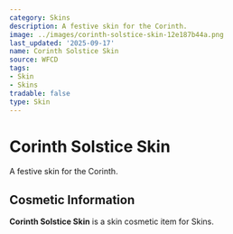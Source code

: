 ```yaml
---
category: Skins
description: A festive skin for the Corinth.
image: ../images/corinth-solstice-skin-12e187b44a.png
last_updated: '2025-09-17'
name: Corinth Solstice Skin
source: WFCD
tags:
- Skin
- Skins
tradable: false
type: Skin
---
```


# Corinth Solstice Skin

A festive skin for the Corinth.

## Cosmetic Information

**Corinth Solstice Skin** is a skin cosmetic item for Skins.

